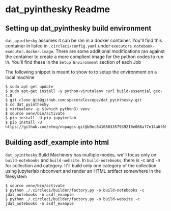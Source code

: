 # dat_pyinthesky Readme

## Setting up dat_pyinthesky build environment

`dat_pyinthesky` assumes it can be ran in a docker container. You'll find this container in listed in `.circleci/config.yaml` 
under `executors.notebook-executor.docker.image`. There are some additional modifications ran against the container to create a
more complient image for the python codes to run in. You'll find these in the `Setup Environment` section of each Job

The following snippet is meant to show to to setup the environment on a local machine

```
$ sudo apt-get update
$ sudo apt-get install -y python-virutalenv curl build-essential gcc-4.8
$ git clone git@github.com:spacetelescope/dat_pyinthesky.git
$ cd dat_pyinthesky
$ virtualenv -p $(which python3) venv
$ source venv/bin/activate
$ pip install -U pip jupyterlab
$ pip install -U https://github.com/eteq/nbpages.git@b9ec8410803357939210e068af7e14a6f0625fab#egg=nbpages
```

## Building asdf_example into html

`dat_pyinthesky` Build Machinery has multiple modes, we'll focus only on `build-notebooks` and `build-website`. In `build-notebooks`, there is -c and -n for collection and category.
It'll build only one category of the collection using jupyterlab nbconvert and render an HTML artifact somewhere in the filesystem

```
$ source venv/bin/activate
$ python ./.circleci/builder/factory.py -o build-notebooks -c jdat_notebooks -n asdf_example
$ python ./.circleci/builder/factory.py -o build-website -c jdat_notebooks -n asdf_example
```

